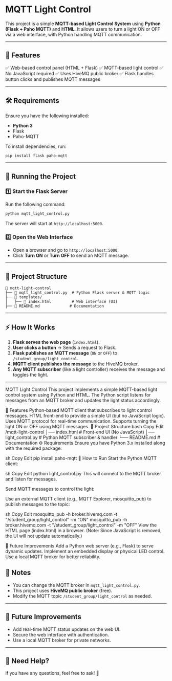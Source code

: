 # MQTT Light Control

This project is a simple **MQTT-based Light Control System** using **Python (Flask + Paho MQTT)** and **HTML**. It allows users to turn a light ON or OFF via a web interface, with Python handling MQTT communication.

---

## 📌 Features
✅ Web-based control panel (HTML + Flask)
✅ MQTT-based light control
✅ No JavaScript required
✅ Uses HiveMQ public broker
✅ Flask handles button clicks and publishes MQTT messages

---

## 🛠 Requirements
Ensure you have the following installed:

- **Python 3**
- Flask
- Paho-MQTT

To install dependencies, run:
```bash
pip install flask paho-mqtt
```

---

## 🚀 Running the Project
### 1️⃣ Start the Flask Server
Run the following command:
```bash
python mqtt_light_control.py
```
The server will start at `http://localhost:5000`.

### 2️⃣ Open the Web Interface
- Open a browser and go to `http://localhost:5000`.
- Click **Turn ON** or **Turn OFF** to send an MQTT message.

---

## 📜 Project Structure
```
📂 mqtt-light-control
├── 📄 mqtt_light_control.py  # Python Flask server & MQTT logic
├── 📄 templates/
│   ├── 📄 index.html         # Web interface (UI)
├── 📄 README.md             # Documentation
```

---

## ⚡ How It Works
1. **Flask serves the web page** (`index.html`).
2. **User clicks a button** → Sends a request to Flask.
3. **Flask publishes an MQTT message** (`ON` or `OFF`) to `/student_group/light_control`.
4. **MQTT client publishes the message** to the HiveMQ broker.
5. **Any MQTT subscriber** (like a light controller) receives the message and toggles the light.

---
MQTT Light Control
This project implements a simple MQTT-based light control system using Python and HTML. The Python script listens for messages from an MQTT broker and updates the light status accordingly.

📌 Features
Python-based MQTT client that subscribes to light control messages.
HTML front-end to provide a simple UI (but no JavaScript logic).
Uses MQTT protocol for real-time communication.
Supports turning the light ON or OFF using MQTT messages.
📂 Project Structure
bash
Copy
Edit
/mqtt-light-control
│── index.html        # Front-end UI (No JavaScript)
│── light_control.py  # Python MQTT subscriber & handler
└── README.md         # Documentation
⚙️ Requirements
Ensure you have Python 3.x installed along with the required package:

sh
Copy
Edit
pip install paho-mqtt
🚀 How to Run
Start the Python MQTT client:

sh
Copy
Edit
python light_control.py
This will connect to the MQTT broker and listen for messages.

Send MQTT messages to control the light:

Use an external MQTT client (e.g., MQTT Explorer, mosquitto_pub) to publish messages to the topic:

sh
Copy
Edit
mosquitto_pub -h broker.hivemq.com -t "/student_group/light_control" -m "ON"
mosquitto_pub -h broker.hivemq.com -t "/student_group/light_control" -m "OFF"
View the HTML page (index.html) in a browser. (Note: Since JavaScript is removed, the UI will not update automatically.)

🔧 Future Improvements
Add a Python web server (e.g., Flask) to serve dynamic updates.
Implement an embedded display or physical LED control.
Use a local MQTT broker for better reliability.
## 📝 Notes
- You can change the MQTT broker in `mqtt_light_control.py`.
- This project uses **HiveMQ public broker** (free).
- Modify the MQTT topic `/student_group/light_control` as needed.

---

## 🤖 Future Improvements
- Add real-time MQTT status updates on the web UI.
- Secure the web interface with authentication.
- Use a local MQTT broker for private networks.

---

## 📧 Need Help?
If you have any questions, feel free to ask! 🚀